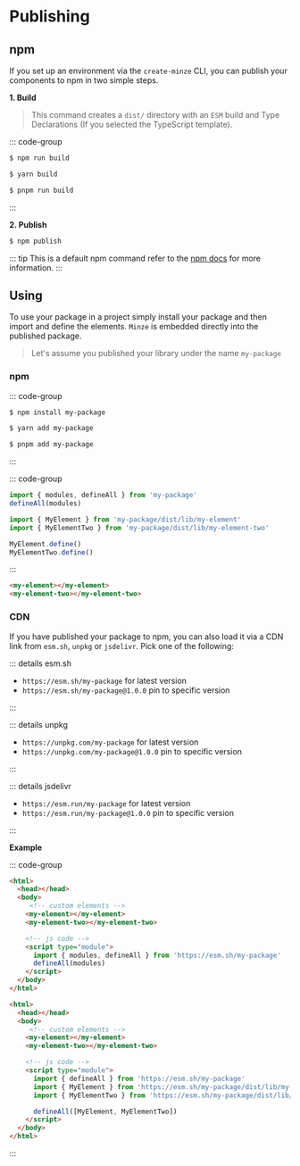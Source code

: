 # Publishing

## npm

If you set up an environment via the `create-minze` CLI, you can publish your components to npm in two simple steps.

**1. Build**

> This command creates a `dist/` directory with an `ESM` build and Type Declarations (If you selected the TypeScript template).

::: code-group

```bash [npm]
$ npm run build
```

```bash [yarn]
$ yarn build
```

```bash [pnpm]
$ pnpm run build
```

:::

**2. Publish**

```bash
$ npm publish
```

::: tip
This is a default npm command refer to the [npm docs](https://docs.npmjs.com/cli/commands/npm-publish) for more information.
:::

## Using

To use your package in a project simply install your package and then import and define the elements. `Minze` is embedded directly into the published package.

> Let's assume you published your library under the name `my-package`

### npm

::: code-group

```bash [npm]
$ npm install my-package
```

```bash [yarn]
$ yarn add my-package
```

```bash [pnpm]
$ pnpm add my-package
```

:::

<!-- prettier-ignore-start -->

::: code-group

```js [Define All]
import { modules, defineAll } from 'my-package'
defineAll(modules)
```

```js [Define Separate]
import { MyElement } from 'my-package/dist/lib/my-element'
import { MyElementTwo } from 'my-package/dist/lib/my-element-two'

MyElement.define()
MyElementTwo.define()
```

:::

```html
<my-element></my-element>
<my-element-two></my-element-two>
```

<!-- prettier-ignore-end -->

### CDN

If you have published your package to npm, you can also load it via a CDN link from `esm.sh`, `unpkg` or `jsdelivr`. Pick one of the following:

::: details esm.sh

- `https://esm.sh/my-package` for latest version
- `https://esm.sh/my-package@1.0.0` pin to specific version

:::

::: details unpkg

- `https://unpkg.com/my-package` for latest version
- `https://unpkg.com/my-package@1.0.0` pin to specific version

:::

::: details jsdelivr

- `https://esm.run/my-package` for latest version
- `https://esm.run/my-package@1.0.0` pin to specific version

:::

**Example**

<!-- prettier-ignore-start -->

::: code-group

```html [Define All]
<html>
  <head></head>
  <body>
     <!-- custom elements -->
    <my-element></my-element>
    <my-element-two></my-element-two>

    <!-- js code -->
    <script type="module">
      import { modules, defineAll } from 'https://esm.sh/my-package'
      defineAll(modules)
    </script>
  </body>
</html>
```

```html [Define Separate]
<html>
  <head></head>
  <body>
     <!-- custom elements -->
    <my-element></my-element>
    <my-element-two></my-element-two>

    <!-- js code -->
    <script type="module">
      import { defineAll } from 'https://esm.sh/my-package'
      import { MyElement } from 'https://esm.sh/my-package/dist/lib/my-element.js'
      import { MyElementTwo } from 'https://esm.sh/my-package/dist/lib/my-element-two.js'

      defineAll([MyElement, MyElementTwo])
    </script>
  </body>
</html>
```

:::

<!-- prettier-ignore-end -->

